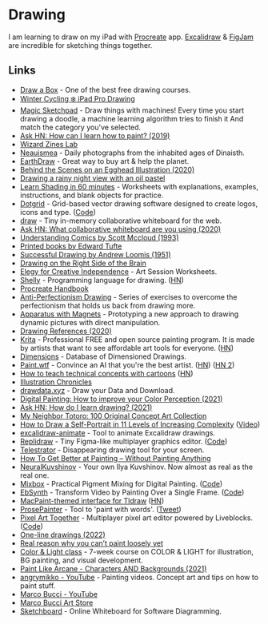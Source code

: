 # Drawing

I am learning to draw on my iPad with [Procreate](https://procreate.art) app. [Excalidraw](https://excalidraw.com/) & [FigJam](https://www.figma.com/figjam/) are incredible for sketching things together.

## Links

- [Draw a Box](https://drawabox.com/) - One of the best free drawing courses.
- [Winter Cycling ❄️ iPad Pro Drawing](https://www.youtube.com/watch?v=4FGEX8yZqiM&app=desktop)
- [Magic Sketchpad](https://magic-sketchpad.glitch.me/) - Draw things with machines! Every time you start drawing a doodle, a machine learning algorithm tries to finish it And match the category you've selected.
- [Ask HN: How can I learn how to paint? (2019)](https://news.ycombinator.com/item?id=19375624)
- [Wizard Zines Lab](https://wizardzines.substack.com/archive)
- [Neauismea](https://neauoire.github.io/neauismea/) - Daily photographs from the inhabited ages of Dinaisth.
- [EarthDraw](https://earthdraw.org/) - Great way to buy art & help the planet.
- [Behind the Scenes on an Egghead Illustration (2020)](https://community.egghead.io/t/behind-the-scenes-on-an-egghead-illustration/1830)
- [Drawing a rainy night view with an oil pastel](https://www.youtube.com/watch?v=6qCp2smmxs8)
- [Learn Shading in 60 minutes](https://galshir.com/shading) - Worksheets with explanations, examples, instructions, and blank objects for practice.
- [Dotgrid](https://hundredrabbits.itch.io/dotgrid) - Grid-based vector drawing software designed to create logos, icons and type. ([Code](https://github.com/hundredrabbits/Dotgrid))
- [draw](https://github.com/thesephist/draw) - Tiny in-memory collaborative whiteboard for the web.
- [Ask HN: What collaborative whiteboard are you using (2020)](https://news.ycombinator.com/item?id=23272054)
- [Understanding Comics by Scott Mccloud (1993)](http://scottmccloud.com/2-print/1-uc/index.html)
- [Printed books by Edward Tufte](https://www.edwardtufte.com/tufte/)
- [Successful Drawing by Andrew Loomis (1951)](https://www.goodreads.com/book/show/2001015.Successful_Drawing)
- [Drawing on the Right Side of the Brain](https://www.drawright.com/)
- [Elegy for Creative Independence](https://flowartestudio.ck.page/) - Art Session Worksheets.
- [Shelly](https://shelly.dev/) - Programming language for drawing. ([HN](https://news.ycombinator.com/item?id=23866688))
- [Procreate Handbook](https://procreate.art/handbook)
- [Anti-Perfectionism Drawing](https://hyperlink.academy/courses/anti-perfectionism-drawing/7) - Series of exercises to overcome the perfectionism that holds us back from drawing more.
- [Apparatus with Magnets](https://www.notion.so/Apparatus-with-Magnets-Intro-2e32af5b59b64a45b3b203408374a56e) - Prototyping a new approach to drawing dynamic pictures with direct manipulation.
- [Drawing References (2020)](https://longest.voyage/notes/drawing-references/)
- [Krita](https://krita.org/en) - Professional FREE and open source painting program. It is made by artists that want to see affordable art tools for everyone. ([HN](https://news.ycombinator.com/item?id=24775216))
- [Dimensions](https://www.dimensions.com/) - Database of Dimensioned Drawings.
- [Paint.wtf](https://paint.wtf/) - Convince an AI that you're the best artist. ([HN](https://news.ycombinator.com/item?id=25822610)) ([HN 2](https://news.ycombinator.com/item?id=25830087))
- [How to teach technical concepts with cartoons](https://jvns.ca/teach-tech-with-cartoons/) ([HN](https://news.ycombinator.com/item?id=25882377))
- [Illustration Chronicles](https://illustrationchronicles.com/)
- [drawdata.xyz](https://drawdata.xyz/) - Draw your Data and Download.
- [Digital Painting: How to improve your Color Perception (2021)](https://www.youtube.com/watch?v=BpIVS5vuJEY)
- [Ask HN: How do I learn drawing? (2021)](https://news.ycombinator.com/item?id=26360349)
- [My Neighbor Totoro: 100 Original Concept Art Collection](https://www.iamag.co/my-neighbor-totoro-100-original-concept-art-collection/)
- [How to Draw a Self-Portrait in 11 Levels of Increasing Complexity](https://kottke.org/21/04/how-to-draw-a-self-portrait-in-11-levels-of-increasing-complexity) ([Video](https://www.youtube.com/watch?v=8T3cxSySI2Q))
- [excalidraw-animate](https://github.com/dai-shi/excalidraw-animate) - Tool to animate Excalidraw drawings.
- [Replidraw](http://replidraw.vercel.app/) - Tiny Figma-like multiplayer graphics editor. ([Code](https://github.com/rocicorp/replidraw))
- [Telestrator](https://github.com/steveruizok/telestrator) - Disappearing drawing tool for your screen.
- [How To Get Better at Painting – Without Painting Anything](http://www.learning-to-see.co.uk/how-to-get-better-at-painting-without-painting-anything)
- [NeuralKuvshinov](https://github.com/dobrosketchkun/NeuralKuvshinov_v2) - Your own Ilya Kuvshinov. Now almost as real as the real one.
- [Mixbox](https://scrtwpns.com/mixbox/) - Practical Pigment Mixing for Digital Painting. ([Code](https://github.com/scrtwpns/pigment-mixing))
- [EbSynth](https://ebsynth.com/) - Transform Video by Painting Over a Single Frame. ([Code](https://github.com/jamriska/ebsynth))
- [MacPaint-themed interface for Tldraw](https://paint.withdiagram.com/) ([HN](https://news.ycombinator.com/item?id=30508508))
- [ProsePainter](https://www.prosepainter.com/) - Tool to 'paint with words'. ([Tweet](https://twitter.com/StudioMorphogen/status/1496578337791045632))
- [Pixel Art Together](https://pixelart.liveblocks.app/) - Multiplayer pixel art editor powered by Liveblocks. ([Code](https://github.com/liveblocks/pixel-art-together))
- [One-line drawings (2022)](https://schollz.com/blog/one-line/)
- [Real reason why you can’t paint loosely yet](https://www.youtube.com/watch?v=GAsiyybzu2Q)
- [Color & Light class](https://www.chuwenjie.com/class) - 7-week course on COLOR & LIGHT for illustration, BG painting, and visual development.
- [Paint Like Arcane - Characters AND Backgrounds (2021)](https://www.youtube.com/watch?v=_WaTShr7amo)
- [angrymikko - YouTube](https://www.youtube.com/c/angrymikko/videos) - Painting videos. Concept art and tips on how to paint stuff.
- [Marco Bucci - YouTube](https://www.youtube.com/user/marcobucci/videos)
- [Marco Bucci Art Store](https://marcobucciartstore.com/)
- [Sketchboard](https://sketchboard.me/home) - Online Whiteboard for Software Diagramming.
